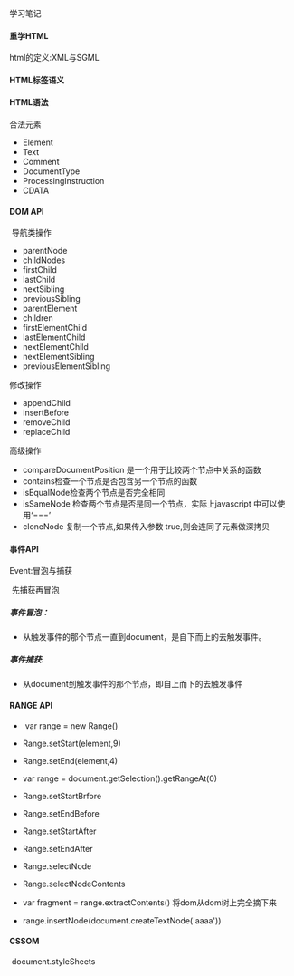 学习笔记

#### 重学HTML

html的定义:XML与SGML

#### HTML标签语义

#### HTML语法

合法元素

- Element
- Text
- Comment
- DocumentType
- ProcessingInstruction
- CDATA

#### DOM API

​	 导航类操作

- parentNode
- childNodes
- firstChild
- lastChild
- nextSibling
- previousSibling
- parentElement
- children
- firstElementChild
- lastElementChild
- nextElementChild
- nextElementSibling
- previousElementSibling

修改操作

- appendChild
- insertBefore
- removeChild
- replaceChild

高级操作

- compareDocumentPosition 是一个用于比较两个节点中关系的函数
- contains检查一个节点是否包含另一个节点的函数
- isEqualNode检查两个节点是否完全相同 
- isSameNode 检查两个节点是否是同一个节点，实际上javascript 中可以使用‘===’
- cloneNode 复制一个节点,如果传入参数 true,则会连同子元素做深拷贝

#### 事件API

Event:冒泡与捕获

​	先捕获再冒泡

##### 事件冒泡：

- 从触发事件的那个节点一直到document，是自下而上的去触发事件。

##### 事件捕获:

- 从document到触发事件的那个节点，即自上而下的去触发事件



#### RANGE API

- ​	var range = new Range()
- Range.setStart(element,9)
- Range.setEnd(element,4)
- var range = document.getSelection().getRangeAt(0)
- Range.setStartBrfore
- Range.setEndBefore
- Range.setStartAfter
- Range.setEndAfter
- Range.selectNode
- Range.selectNodeContents



- var fragment = range.extractContents() 将dom从dom树上完全摘下来
- range.insertNode(document.createTextNode('aaaa'))



#### CSSOM

​	document.styleSheets 





